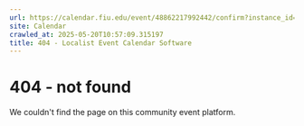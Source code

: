 ```yaml
---
url: https://calendar.fiu.edu/event/48862217992442/confirm?instance_id=49163439137615&return=https%3A%2F%2Fcalendar.fiu.edu%2Fcalendar
site: Calendar
crawled_at: 2025-05-20T10:57:09.315197
title: 404 - Localist Event Calendar Software
---
```


# 404 - not found
We couldn't find the page on this community event platform.
